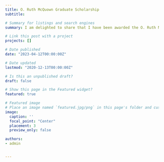 ```yaml
---
title: O. Ruth McQuown Graduate Scholarship
subtitle:

# Summary for listings and search engines
summary: I am delighted to share that I have been awarded the O. Ruth McQuown Graduate Scholarship for my dedication to fostering opportunities for underrepresented minorities in science. This prestigious scholarship recognizes my commitment to promoting diversity and inclusivity in the scientific community. I am grateful for the support and encouragement I have received throughout my journey. This scholarship will empower me to continue advocating for underrepresented voices in science and to make a positive impact.

# Link this post with a project
projects: []

# Date published
date: "2023-04-12T00:00:00Z"

# Date updated
lastmod: "2020-12-13T00:00:00Z"

# Is this an unpublished draft?
draft: false

# Show this page in the Featured widget?
featured: true

# Featured image
# Place an image named `featured.jpg/png` in this page's folder and customize its options here.
image:
  caption: ''
  focal_point: "Center"
  placement: 3
  preview_only: false

authors:
- admin


---
```

